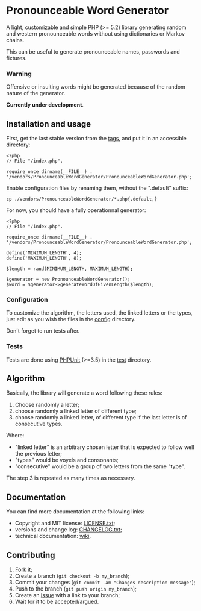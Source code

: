 Pronounceable Word Generator
============================

A light, customizable and simple PHP (>= 5.2) library generating random and
western pronounceable words without using dictionaries or Markov chains.

This can be useful to generate pronounceable names, passwords and fixtures.

### Warning

Offensive or insulting words might be generated because of the random nature
of the generator.

**Currently under development**.

Installation and usage
----------------------

First, get the last stable version from the [tags][1], and put it in an accessible directory:

    <?php
    // File "/index.php".
    
    require_once dirname(__FILE__) . '/vendors/PronounceableWordGenerator/PronounceableWordGenerator.php';

Enable configuration files by renaming them, without the ".default" suffix:

    cp ./vendors/PronounceableWordGenerator/*.php{.default,}

For now, you should have a fully operationnal generator:

    <?php
    // File "/index.php".
    
    require_once dirname(__FILE__) . '/vendors/PronounceableWordGenerator/PronounceableWordGenerator.php';

    define('MINIMUM_LENGTH', 4);
    define('MAXIMUM_LENGTH', 8);

    $length = rand(MINIMUM_LENGTH, MAXIMUM_LENGTH);

    $generator = new PronounceableWordGenerator();
    $word = $generator->generateWordOfGivenLength($length);

### Configuration

To customize the algorithm, the letters used, the linked letters or the types,
just edit as you wish the files in the [config][2] directory.

Don't forget to run tests after.

### Tests

Tests are done using [PHPUnit][3] (>=3.5) in the [test][4] directory.

Algorithm
---------

Basically, the library will generate a word following these rules:

1. Choose randomly a letter;
2. choose randomly a linked letter of different type;
3. choose randomly a linked letter, of different type if the last letter is
   of consecutive types.

Where:

* "linked letter" is an arbitrary chosen letter that is expected to follow
  well the previous letter;
* "types" would be voyels and consonants;
* "consecutive" would be a group of two letters from the same "type".

The step 3 is repeated as many times as necessary.

Documentation
-------------

You can find more documentation at the following links:

* Copyright and MIT license: [LICENSE.txt][5];
* versions and change log: [CHANGELOG.txt][6];
* technical documentation: [wiki][7].

Contributing
------------

1. [Fork it][8];
2. Create a branch (`git checkout -b my_branch`);
3. Commit your changes (`git commit -am "Changes description message"`);
4. Push to the branch (`git push origin my_branch`);
5. Create an [Issue][9] with a link to your branch;
6. Wait for it to be accepted/argued.


[1]: https://github.com/gnugat/PronounceableWordGenerator/tags
[2]: https://github.com/gnugat/PronounceableWordGenerator/tree/master/config
[3]: https://github.com/sebastianbergmann/phpunit/
[4]: https://github.com/gnugat/PronounceableWordGenerator/tree/master/test
[5]: https://github.com/gnugat/PronounceableWordGenerator/blob/master/LICENSE.txt
[6]: https://github.com/gnugat/PronounceableWordGenerator/blob/master/CHANGELOG.txt
[7]: https://github.com/gnugat/PronounceableWordGenerator/wiki
[8]: https://github.com/gnugat/PronounceableWordGenerator/fork_select
[9]: https://github.com/gnugat/PronounceableWordGenerator/issues
